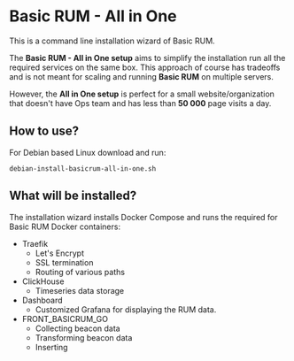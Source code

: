 # Basic RUM - All in One

This is a command line installation wizard of Basic RUM.

The **Basic RUM - All in One setup** aims to simplify the installation run all the required services on the same box. This approach of course has tradeoffs and is not meant for scaling and running **Basic RUM** on multiple servers.

However, the **All in One setup** is perfect for a small website/organization that doesn't have Ops team and has less than **50 000** page visits a day.

## How to use?

For Debian based Linux download and run:
```
debian-install-basicrum-all-in-one.sh
```

## What will be installed?

The installation wizard installs Docker Compose and runs the required for Basic RUM Docker containers:
 * Traefik
   * Let's Encrypt
   * SSL termination
   * Routing of various paths
 * ClickHouse
   * Timeseries data storage
 * Dashboard
   * Customized Grafana for displaying the RUM data.
 * FRONT_BASICRUM_GO
   * Collecting beacon data
   * Transforming beacon data
   * Inserting
